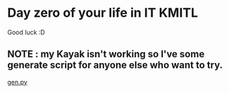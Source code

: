 # Day zero of your life in IT KMITL
Good luck :D
## NOTE : my Kayak isn't working so I've some generate script for anyone else who want to try.
[gen.py](https://github.com/Kawaiiow/IT_KMITL_PSCP24/blob/main/lab_0pre/gen.py)